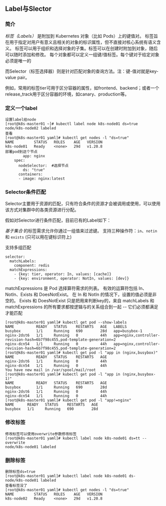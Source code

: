 ## Label与Slector

### 简介

*标签（Labels）* 是附加到 Kubernetes 对象（比如 Pods）上的键值对。 标签旨在用于指定对用户有意义且相关的对象的标识属性，但不直接对核心系统有语义含义。 标签可以用于组织和选择对象的子集。标签可以在创建时附加到对象，随后可以随时添加和修改。 每个对象都可以定义一组键/值标签。每个键对于给定对象必须是唯一的

而Selector（标签选择器）则是针对匹配对象的查询方法。注：键-值对就是key-value pair。

例如，常用的标签tier可用于区分容器的属性，如frontend、backend；或者一个release_track用于区分容器的环境，如canary、production等。

### 定义一个label

```
设置label给node
[root@k8s-master01 ~]# kubectl label node k8s-node01 ds=true
node/k8s-node02 labeled
查看
[root@k8s-master01 yaml]# kubectl get nodes -l "ds=true"
NAME         STATUS   ROLES    AGE   VERSION
k8s-node01   Ready    <none>   29d   v1.20.8
部署pod到这个节点
        app: nginx
    spec:
      nodeSelector:  #选择节点
        ds: "true"
      containers:
      - image: nginx:latest
```

### Selector条件匹配

Selector主要用于资源的匹配，只有符合条件的资源才会被调用或使用，可以使用该方式对集群中的各类资源进行分配。

假如对Selector进行条件匹配，目前已有的Label如下：

*基于集合* 的标签需求允许你通过一组值来过滤键。 支持三种操作符：`in`、`notin` 和 `exists` (只可以用在键标识符上)

支持多组匹配
```
selector:
  matchLabels:
    component: redis
  matchExpressions:
    - {key: tier, operator: In, values: [cache]}
    - {key: environment, operator: NotIn, values: [dev]}
```
matchExpressions 是 Pod 选择算符需求的列表。 有效的运算符包括 In、NotIn、Exists 和 DoesNotExist。 在 In 和 NotIn 的情况下，设置的值必须是非空的。 Exists 和 DoesNotExist 只是把用来判断key的，来自 matchLabels 和 matchExpressions 的所有要求都按逻辑与的关系组合到一起 -- 它们必须都满足才能匹配

```
[root@k8s-master01 yaml]# kubectl get pod --show-labels
NAME          READY   STATUS    RESTARTS   AGE   LABELS
busybox       1/1     Running   690        28d   app=busybox-1
nginx-2dst6   1/1     Running   0          44h   app=nginx,controller-revision-hash=6b7f98c455,pod-template-generation=2
nginx-dcn54   1/1     Running   0          44h   app=nginx,controller-revision-hash=6b7f98c455,pod-template-generation=2
[root@k8s-master01 yaml]# kubectl get pod -l "app in (nginx,busybox)"
NAME          READY   STATUS    RESTARTS   AGE
nginx-2dst6   1/1     Running   0          44h
nginx-dcn54   1/1     Running   0          44h
You have new mail in /var/spool/mail/root
[root@k8s-master01 yaml]# kubectl get pod -l "app in (nginx,busybox-1)"
NAME          READY   STATUS    RESTARTS   AGE
busybox       1/1     Running   690        28d
nginx-2dst6   1/1     Running   0          44h
nginx-dcn54   1/1     Running   0          44h
[root@k8s-master01 yaml]# kubectl get pod -l "app!=nginx"
NAME      READY   STATUS    RESTARTS   AGE
busybox   1/1     Running   690        28d
```

### 修改标签

```
修改标签可以使用overwrite参数修改标签
[root@k8s-master01 yaml]# kubectl label node k8s-node01 ds=tt --overwrite
node/k8s-node01 labeled
```



### 删除标签

```
删除标签ds=true
[root@k8s-master01 yaml]# kubectl label node k8s-node01 ds-
node/k8s-node01 labeled
查看标签没了
[root@k8s-master01 yaml]# kubectl get nodes -l "ds=true"
NAME         STATUS   ROLES    AGE   VERSION
k8s-node02   Ready    <none>   29d   v1.20.8
```

